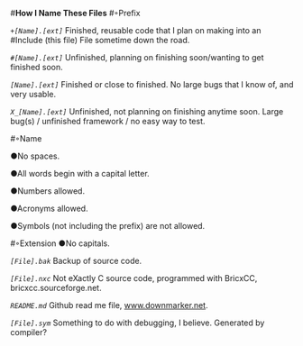 #**How I Name These Files**
#◦Prefix

*`+[Name].[ext]`*
Finished, reusable code that I plan on making into an #Include (this file) File sometime down the road.

*`#[Name].[ext]`*
Unfinished, planning on finishing soon/wanting to get finished soon.

*`[Name].[ext]`*
Finished or close to finished. No large bugs that I know of, and very usable.

*`X_[Name].[ext]`*
Unfinished, not planning on finishing anytime soon. Large bug(s) / unfinished framework / no easy way to test.

#◦Name

●No spaces.

●All words begin with a capital letter.

●Numbers allowed.

●Acronyms allowed.

●Symbols (not including the prefix) are not allowed.



#◦Extension
●No capitals.

*`[File].bak`*
Backup of source code.

*`[File].nxc`*
Not eXactly C source code, programmed with BricxCC, bricxcc.sourceforge.net.

*`README.md`*
Github read me file, www.downmarker.net.

*`[File].sym`*
Something to do with debugging, I believe. Generated by compiler?